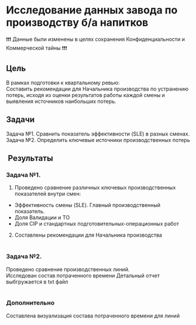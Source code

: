 # Исследование данных завода по производству б/а напитков

❗❗❗ Данные были изменены в целях сохранения Конфиденциальности и Коммерческой тайны ❗❗❗

## Цель
В рамках подготовки к квартальному ревью: <br>
Составить рекомендации для Начальника производства по устранению потерь, исходя из оценки результатов работы каждой смены и выявления источников наибольших потерь. 

## Задачи
Задача №1. Сравнить показатель эффективности (SLE) в разных сменах. <br>
Задача №2. Определить ключевые источники производственных потерь <br>


##  Результаты
### Задача №1. <br>
1) Проведено сравнение различных ключевых производственных показателей внутри смен:
* Эффективность смены (SLE). Главный производственный показатель.
* Доля Валидации и ТО
* Доля CIP и стандартных подготовительных-операционных работ <br>

2) Составлены рекомендации для Начальника производства <br><br>

### Задача №2. <br>
Проведено сравнение производственных линий. <br>
Исследован состав потраченного времени
Детальный отчет выбгружается в txt файл <br><br>

### Дополнительно 
Составлена визуализация состава потраченного времени для линий
